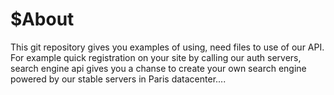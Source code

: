 $About
===
This git repository gives you examples of using, need files to use of our API.
For example quick registration on your site by calling our auth servers,
search engine api gives you a chanse to create your own search engine powered by our stable
servers in Paris datacenter....
